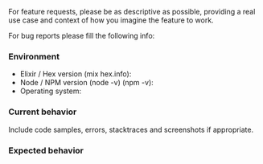 For feature requests, please be as descriptive as possible, providing a
real use case and context of how you imagine the feature to work.

For bug reports please fill the following info:

### Environment

* Elixir / Hex version (mix hex.info):
* Node / NPM version (node -v) (npm -v):
* Operating system:

### Current behavior

Include code samples, errors, stacktraces and screenshots if appropriate.

### Expected behavior
